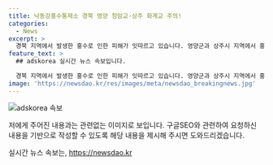 ```yaml
---
title: 낙동강홍수통제소 경북 영양 청암교·상주 화계교 주의!
categories:
  - News
excerpt: >
  경북 지역에서 발생한 홍수로 인한 피해가 잇따르고 있습니다. 영양군과 상주시 지역에서 홍수 경보와 주의보가 발령되었고, 주민 18명이 고립된 상황입니다. 또한 도로 유출과 토사 유출로 인해 관계 당국이 대응 중에 있습니다. 낙동강홍수통제소 관계자는 현재 수위가 점차 낮아가고 있지만 후속 강우로 인해 상황을 계속 지켜봐야 한다고 설명했습니다. 현재 경북 지역에서는 크고 작은 피해가 발생 중이니 안전에 유의해야 합니다. #홍수 #주의보 #영양 #상주 #낙동강
feature_text: >
  ## adskorea 실시간 뉴스 속보입니다.

  경북 지역에서 발생한 홍수로 인한 피해가 잇따르고 있습니다. 영양군과 상주시 지역에서 홍수 경보와 주의보가 발령되었고, 주민 18명이 고립된 상황입니다. 또한 도로 유출과 토사 유출로 인해 관계 당국이 대응 중에 있습니다. 낙동강홍수통제소 관계자는 현재 수위가 점차 낮아가고 있지만 후속 강우로 인해 상황을 계속 지켜봐야 한다고 설명했습니다. 현재 경북 지역에서는 크고 작은 피해가 발생 중이니 안전에 유의해야 합니다. #홍수 #주의보 #영양 #상주 #낙동강
image: 'https://newsdao.kr/res/images/meta/newsdao_breakingnews.jpg'
---
```


<p><img src="https://newsdao.kr/res/images/meta/newsdao_breakingnews.jpg" alt="adskorea 속보" /></p>

<p>저에게 주어진 내용과는 관련없는 이미지로 보입니다. 구글SEO와 관련하여 요청하신 내용을 기반으로 작성할 수 있도록 해당 내용을 제시해 주시면 도와드리겠습니다.</p>
실시간 뉴스 속보는, <a href="https://newsdao.kr" rel="dofollow">https://newsdao.kr</a>


